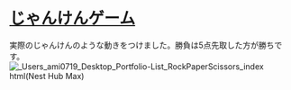 # [じゃんけんゲーム](https://mm-ami.github.io/RockPaperScissors/)
実際のじゃんけんのような動きをつけました。勝負は5点先取した方が勝ちです。
![_Users_ami0719_Desktop_Portfolio-List_RockPaperScissors_index html(Nest Hub Max)](https://user-images.githubusercontent.com/72249698/140677029-6171d0ed-f340-468b-9922-fb32cf80986c.png)
